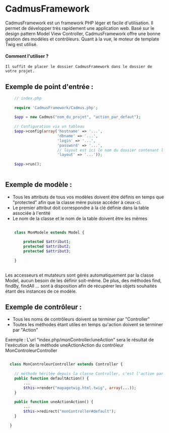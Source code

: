 CadmusFramework
===

CadmusFramework est un framework PHP léger et facile d'utilisation.
Il permet de développer très rapidement une application web. Basé sur le design pattern Model View Controller, 
CadmusFramework offre une bonne gestion des modèles et contrôleurs.
Quant à la vue, le moteur de template Twig est utilisé.

#### Comment l'utiliser ? 
	Il suffit de placer le dossier CadmusFramework dans le dossier de votre projet.

Exemple de point d'entrée :
---

```php
    // index.php
  
    require 'CadmusFramework/Cadmus.php';
	
	$app = new Cadmus("nom_du_projet", "action_par_defaut");
	
	// Configuration via un tableau
	$app->config(array('hostname' => '...',
					   'dbname' => '...',
					   'login' => '...',
					   'password' => '...',
					   // layout est ici le nom du dossier contenant l'ensemble des fichier .twig
					   'layout' => '...'));
	
	$app->run();
  
```


Exemple de modèle :
---

* Tous les attributs de tous vos modèles doivent être définis en temps que "protected" afin que la classe mère
puisse accéder à ceux-ci.
* Le premier attribut doit correspondre à la clé définie dans la table associée à l'entité
* Le nom de la classe et le nom de la table doivent être les mêmes 

```php
	
	class MonModele extends Model {
		
		protected $attribut1;
		protected $attribut2;
		protected $attribut3;
		
	}
	
```

Les accesseurs et mutateurs sont gérés automatiquement par la classe Model, aucun besoin de les définir soit-même.
De plus, des méthodes find, findBy, findAll ... sont à disposition afin de récupérer les objets souhaités étant des
instances de ce modèle.

Exemple de contrôleur :
---

* Tous les noms de contrôleurs doivent se terminer par "Controller" 
* Toutes les méthodes étant utiles en temps qu'action doivent se terminer par "Action"
 
Exemple : L'url "index.php/monController/uneAction" sera le résultat de l'exécution de la méthode uneActionAction 
du contrôleur MonControleurController

```php

  class MonControleurController extends Controller {
  
  	// méthode héritée depuis la classe Controller, c'est l'action par défaut
  	public function defaultAction() {
  		...
  		$this->render("mapagetwig.html.twig", array(...));
  	}
  	
  	public function uneActionAction() {
  		...
  		$this->redirect("monController#default");
    }
    
  }

```
